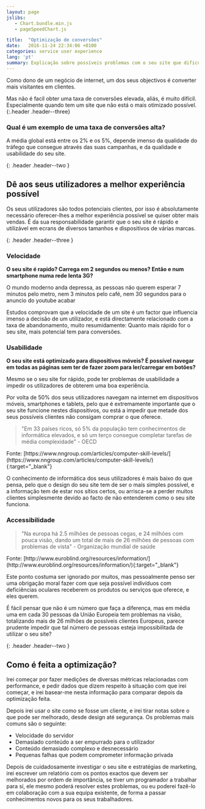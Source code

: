 ```yaml
---
layout: page
jslibs:
   - Chart.bundle.min.js
   - pageSpeedChart.js

title:  "Optimização de conversões"
date:   2016-11-24 22:34:06 +0100
categories: service user experience
lang: 'pt'
summary: Explicação sobre possíveis problemas com o seu site que dificultam objectivos de conversões
---
```

Como dono de um negócio de internet, um dos seus objectivos é converter mais visitantes em clientes.

Mas não é facil obter uma taxa de conversões elevada, aliás, é muito difícil. Especialmente quando tem um site que não está o mais otimizado possível.
{:.header .header--three}
### Qual é um exemplo de uma taxa de conversões alta?

A média global está entre os 2% e os 5%, depende imenso da qualidade do tráfego que consegue através das suas campanhas, e da qualidade e usabilidade do seu site.

{: .header .header--two }
## Dê aos seus utilizadores a melhor experiência possível

Os seus utilizadores são todos potenciais clientes, por isso é absolutamente necessário oferecer-lhes a melhor experiência possível se quiser obter mais vendas. É da sua responsabilidade garantir que o seu site é rápido e utilizável em ecrans de diversos tamanhos e dispositivos de várias marcas.

{: .header .header--three }
### Velocidade
**O seu site é rapido? Carrega em 2 segundos ou menos? Então e num smartphone numa rede lenta 3G?**

O mundo moderno anda depressa, as pessoas não querem esperar 7 minutos pelo metro, nem 3 minutos pelo café, nem 30 segundos para o anuncio do youtube acabar


Estudos comprovam que a velocidade de um site é um factor que influencia imenso a decisão de um utilizador, e está directamente relacionado com a taxa de abandonamento, muito resumidamente: Quanto mais rápido for o seu site, mais potencial tem para conversões.


<canvas id="pageSpeedChart"></canvas>

<!--<canvas id="mobileVsDesktop" style="max-width: 50%; margin:0 auto;"></canvas>-->

### Usabilidade
**O seu site está optimizado para dispositivos móveis? É possível navegar em todas as páginas sem ter de fazer zoom para ler/carregar em botões?**

Mesmo se o seu site for rápido, pode ter problemas de usabilidade a impedir os utilizadores de obterem uma boa experiência.

Por volta de 50% dos seus utilizadores navegam na internet em dispositivos móveis, smartphones e tablets, pelo que é extremamente importante que o seu site funcione nestes dispositivos, ou está a impedir que metade dos seus possíveis clientes não consigam comprar o que oferece.


<blockquote class="quote quote--left">
    "Em 33 países ricos, só 5% da população tem conhecimentos de informática elevados, e só um terço consegue completar tarefas de média complexidade"
    - OECD
</blockquote>
Fonte: [https://www.nngroup.com/articles/computer-skill-levels/](https://www.nngroup.com/articles/computer-skill-levels/){:target="_blank"}

O conhecimento de informática dos seus utilizadores é mais baixo do que pensa, pelo que o design do seu site tem de ser o mais simples possível, e a informação tem de estar nos sítios certos, ou arrisca-se a perder muitos clientes simplesmente devido ao facto de não entenderem como o seu site funciona.


### Accessibilidade

<blockquote class="quote quote--left">
    "Na europa há 2.5 milhões de pessoas cegas, e 24 milhões com pouca visão, dando um total de mais de 26 milhões de pessoas com problemas de vista"
    - Organização mundial de saúde
</blockquote>
Fonte: [http://www.euroblind.org/resources/information/](http://www.euroblind.org/resources/information/){:target="_blank"}

Este ponto costuma ser ignorado por muitos, mas pessoalmente penso ser uma obrigação moral fazer com que seja possível indivíduos com deficiências oculares receberem os produtos ou serviços que oferece, e eles querem.

É fácil pensar que não é um número que faça a diferença, mas em média uma em cada 30 pessoas da União Europeia tem problemas na visão, totalizando mais de 26 milhões de possíveis clientes Europeus, parece prudente impedir que tal número de pessoas esteja impossibilitada de utilizar o seu site?

{: .header .header--two }
## Como é feita a optimização?

Irei começar por fazer medições de diversas métricas relacionadas com performance, e pedir dados que dizem respeito à situação com que irei começar, e irei basear-me nesta informação para comparar depois da optimização feita.

Depois irei usar o site como se fosse um cliente, e irei tirar notas sobre o que pode ser melhorado, desde design até segurança.
Os problemas mais comuns são o seguinte:

- Velocidade do servidor
- Demasiado conteúdo a ser empurrado para o utilizador
- Conteúdo demasiado complexo e desnecessário
- Pequenas falhas que podem comprometer informação privada

Depois de cuidadosamente investigar o seu site e estratégias de marketing, irei escrever um relatório com os pontos exactos que devem ser melhorados por ordem de importância, se tiver um programador a trabalhar para sí, ele mesmo poderá resolver estes problemas, ou eu poderei fazê-lo em colaboração com a sua equipa existente, de forma a passar conhecimentos novos para os seus trabalhadores.

